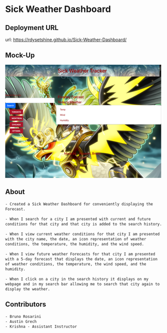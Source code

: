 # Sick Weather Dashboard

## Deployment URL

url: https://rdysetshine.github.io/Sick-Weather-Dashboard/

## Mock-Up

![Alt text](assets/images/weatherMockUp.png)

## About

```
- Created a Sick Weather Dashboard for conveniently displaying the Forecast.

- When I search for a city I am presented with current and future conditions for that city and that city is added to the search history.

- When I view current weather conditions for that city I am presented with the city name, the date, an icon representation of weather conditions, the temperature, the humidity, and the wind speed.

- When I view future weather Forecasts for that city I am presented with a 5-day forecast that displays the date, an icon representation of weather conditions, the temperature, the wind speed, and the humidity.

- When I click on a city in the search history it displays on my webpage and in my search bar allowing me to search that city again to display the weather.
```

## Contributors

```
- Bruno Rosarini
- Austin Grech
- Krishna - Assistant Instructor
```
